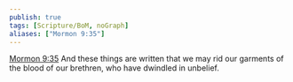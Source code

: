 ```yaml
---
publish: true
tags: [Scripture/BoM, noGraph]
aliases: ["Mormon 9:35"]
---
```

[Mormon 9:35](https://churchofjesuschrist.org/study/scriptures/bofm/morm/9?lang=eng&id=p35#p35) And these things are written that we may rid our garments of the blood of our brethren, who have dwindled in unbelief.
